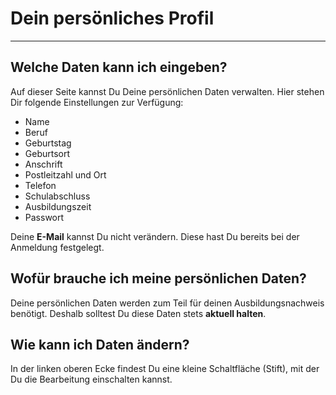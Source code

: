 # Dein persönliches Profil

- - - 

## Welche Daten kann ich eingeben?

Auf dieser Seite kannst Du Deine persönlichen Daten verwalten. Hier stehen Dir folgende Einstellungen zur Verfügung:

* Name
* Beruf
* Geburtstag
* Geburtsort
* Anschrift
* Postleitzahl und Ort
* Telefon
* Schulabschluss
* Ausbildungszeit
* Passwort

Deine **E-Mail** kannst Du nicht verändern. Diese hast Du bereits bei der Anmeldung festgelegt.

## Wofür brauche ich meine persönlichen Daten?
Deine persönlichen Daten werden zum Teil für deinen Ausbildungsnachweis benötigt. Deshalb solltest Du diese Daten stets **aktuell halten**.

## Wie kann ich Daten ändern?
In der linken oberen Ecke findest Du eine kleine Schaltfläche (Stift), mit der Du die Bearbeitung einschalten kannst.

